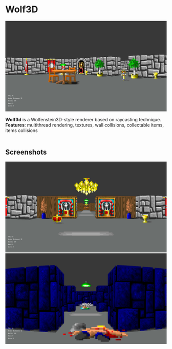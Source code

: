 # Wolf3D
![](screenshots/wolf2.png)

**Wolf3d** is a Wolfenstein3D-style renderer based on raycasting technique.<br/>
**Features**: multithread rendering, textures, wall collisions, collectable items, items collisions<br/><br/>

## **Screenshots**

![](screenshots/wolf1.png)
![](screenshots/wolf.png)
